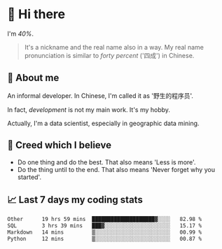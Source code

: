 # 👋 Hi there

I'm *40%*.

> It's a nickname and the real name also in a way.
> My real name pronunciation is similar to *forty percent* ('四成') in Chinese.

## :speech_balloon: About me

An informal developer. In Chinese, I'm called it as '野生的程序员'.

In fact, _development_ is not my main work. It's my hobby.

Actually, I'm a data scientist, especially in geographic data mining.

## :see_no_evil: Creed which I believe

- Do one thing and do the best. That also means 'Less is more'.
- Do the thing until to the end. That also means 'Never forget why you started'.

## :chart_with_upwards_trend: Last 7 days my coding stats

<!--START_SECTION:waka-->

```txt
Other      19 hrs 59 mins  ████████████████████▓░░░░   82.98 %
SQL        3 hrs 39 mins   ███▓░░░░░░░░░░░░░░░░░░░░░   15.17 %
Markdown   14 mins         ▒░░░░░░░░░░░░░░░░░░░░░░░░   00.99 %
Python     12 mins         ▒░░░░░░░░░░░░░░░░░░░░░░░░   00.87 %
```

<!--END_SECTION:waka-->

